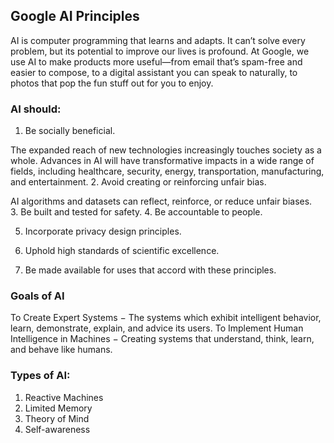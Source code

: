 ## Google AI Principles
AI is computer programming that learns and adapts. It can’t solve every problem, but its potential to improve our lives is profound. At Google, we use AI to make products more useful—from email that’s spam-free and easier to compose, to a digital assistant you can speak to naturally, to photos that pop the fun stuff out for you to enjoy.
### AI should:
1.  Be socially beneficial. 

The expanded reach of new technologies increasingly touches society as a whole. Advances in AI will have transformative impacts in a wide range of fields, including healthcare, security, energy, transportation, manufacturing, and entertainment.
2. Avoid creating or reinforcing unfair bias.

AI algorithms and datasets can reflect, reinforce, or reduce unfair biases.  
3. Be built and tested for safety.
4. Be accountable to people.

5. Incorporate privacy design principles.

6. Uphold high standards of scientific excellence.

7. Be made available for uses that accord with these principles.  

### Goals of AI

To Create Expert Systems − The systems which exhibit intelligent behavior, learn, demonstrate, explain, and advice its users. To Implement Human Intelligence in Machines − Creating systems that understand, think, learn, and behave like humans.

### Types of AI:

1. Reactive Machines
2. Limited Memory
3. Theory of Mind
4. Self-awareness
